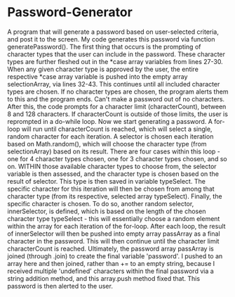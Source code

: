 # Password-Generator
A program that will generate a password based on user-selected criteria, and post it to the screen. 
My code generates this password via function generatePassword(). The first thing that occurs is the prompting of character types that the user can include in the password.
    These character types are further fleshed out in the *case array variables from lines 27-30. When any given character type is approved by the user, the entire respective *case array variable is pushed into the empty array selectionArray, via lines 32-43. This continues until all included character types are chosen. 
    If no character types are chosen, the program alerts them to this and the program ends. Can't make a password out of no characters. 
After this, the code prompts for a character limit (characterCount), between 8 and 128 characters. If characterCount is outside of those limits, the user is reprompted in a do-while loop. 
Now we start generating a password. A for-loop will run until characterCount is reached, which will select a single, random character for each iteration. 
    A selector is chosen each iteration based on Math.random(), which will choose the character type (from selectionArray) based on its result. There are four cases within this loop - one for 4 character types chosen, one for 3 character types chosen, and so on. WITHIN those available character types to choose from, the selector variable is then assessed, and the character type is chosen based on the result of selector. This type is then saved in variable typeSelect. The specific character for this iteration will then be chosen from among that character type (from its respective, selected array typeSelect). 
Finally, the specific character is chosen. To do so, another random selector, innerSelector, is defined, which is based on the length of the chosen character type typeSelect - this will essentially choose a random element within the array for each iteration of the for-loop. After each loop, the result of innerSelector will then be pushed into empty array passArray as a final character in the password. This will then continue until the character limit characterCount is reached. 
Ultimately, the password array passArray is joined (through .join) to create the final variable 'password'. I pushed to an array here and then joined, rather than += to an empty string, because I received multiple 'undefined' characters within the final password via a string addition method, and this array.push method fixed that. 
    This password is then alerted to the user.